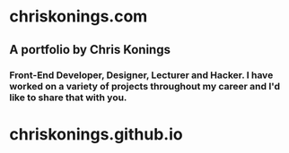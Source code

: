 # chriskonings.com
## A portfolio by Chris Konings
### Front-End Developer, Designer, Lecturer and Hacker. I have worked on a variety of projects throughout my career and I'd like to share that with you.
# chriskonings.github.io
